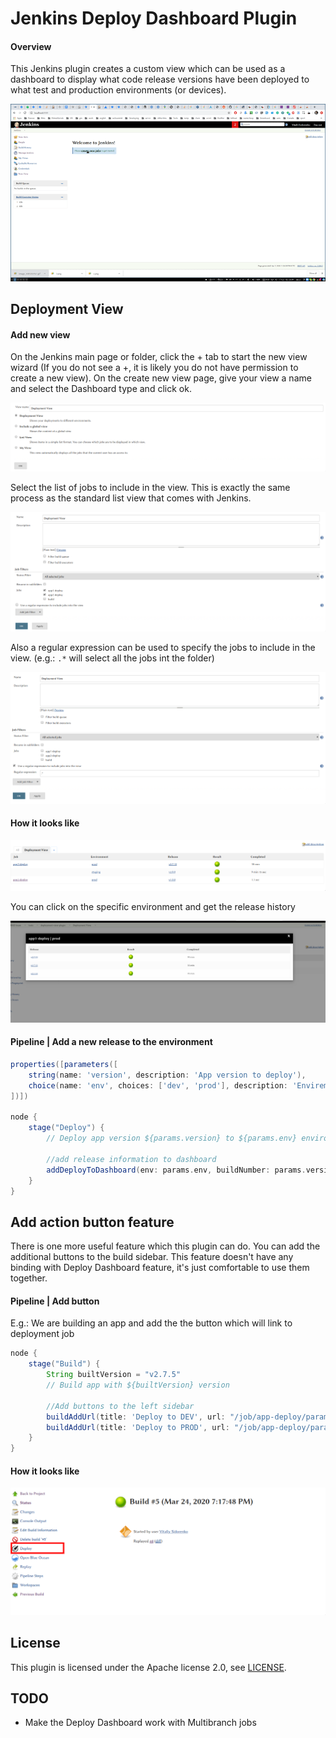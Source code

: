 # Jenkins Deploy Dashboard Plugin

#### Overview

This Jenkins plugin creates a custom view which can be used as a dashboard to display what code release versions have been deployed to what test and production environments (or devices).

![Demo](docs/images/demo.gif)


## Deployment View 
#### Add new view

On the Jenkins main page or folder, click the + tab to start the new view wizard (If you
do not see a +, it is likely you do not have permission to create a new view). 
On the create new view page, give your view a name and select the Dashboard
type and click ok.

![Create view](docs/images/create-view.png)


Select the list of jobs to include in the view. This is exactly the
same process as the standard list view that comes with Jenkins.

![Configure view 1](docs/images/configure-view-01.png)

Also a regular expression can be used to specify the jobs to include in
the view. (e.g.: `.*` will select all the jobs int the folder)

![Create new view 2](docs/images/configure-view-02.png)

#### How it looks like

![Dashboard](docs/images/dashboard-view.png)

You can click on the specific environment and get the release history

![Dashboard History](docs/images/release-history-view.png)


#### Pipeline | Add a new release to the environment
```groovy
properties([parameters([
    string(name: 'version', description: 'App version to deploy'),
    choice(name: 'env', choices: ['dev', 'prod'], description: 'Envirement where the app should be deployed')
])])

node {
    stage("Deploy") {
        // Deploy app version ${params.version} to ${params.env} environment
        
        //add release information to dashboard
        addDeployToDashboard(env: params.env, buildNumber: params.version)
    }
}
```



## Add action button feature
There is one more useful feature which this plugin can do. You can add the additional buttons to the build sidebar.
This feature doesn't have any binding with Deploy Dashboard feature, it's just comfortable to use them together.

#### Pipeline | Add button
E.g.: We are building an app and add the the button which will link to deployment job
```groovy
node {
    stage("Build") {
        String builtVersion = "v2.7.5"
        // Build app with ${builtVersion} version

        //Add buttons to the left sidebar
        buildAddUrl(title: 'Deploy to DEV', url: "/job/app-deploy/parambuild/?env=dev&version=${builtVersion}")
        buildAddUrl(title: 'Deploy to PROD', url: "/job/app-deploy/parambuild/?env=prod&version=${builtVersion}")
    }
}
```
#### How it looks like

![Sidebar](docs/images/deploy-action.png)


## License

This plugin is licensed under the Apache license 2.0, see [LICENSE](LICENSE).

## TODO

- Make the Deploy Dashboard work with Multibranch jobs

